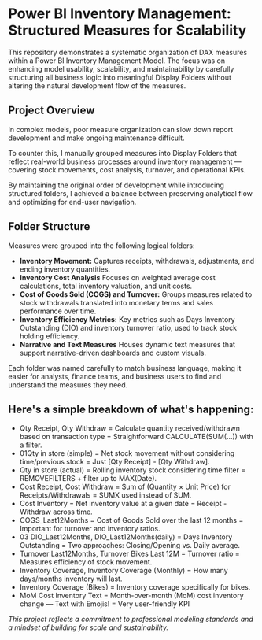 # Power BI Inventory Management: Structured Measures for Scalability
This repository demonstrates a systematic organization of DAX measures within a Power BI Inventory Management Model.
The focus was on enhancing model usability, scalability, and maintainability by carefully structuring all business logic into meaningful Display Folders without altering the natural development flow of the measures.

## Project Overview

In complex models, poor measure organization can slow down report development and make ongoing maintenance difficult.

To counter this, I manually grouped measures into Display Folders that reflect real-world business processes around inventory management — covering stock movements, cost analysis, turnover, and operational KPIs.

By maintaining the original order of development while introducing structured folders, I achieved a balance between preserving analytical flow and optimizing for end-user navigation.

## Folder Structure
Measures were grouped into the following logical folders:

* **Inventory Movement:**
Captures receipts, withdrawals, adjustments, and ending inventory quantities.
* **Inventory Cost Analysis**
Focuses on weighted average cost calculations, total inventory valuation, and unit costs.
* **Cost of Goods Sold (COGS) and Turnover:**
Groups measures related to stock withdrawals translated into monetary terms and sales performance over time.
* **Inventory Efficiency Metrics:**
Key metrics such as Days Inventory Outstanding (DIO) and inventory turnover ratio, used to track stock holding efficiency.
* **Narrative and Text Measures**
Houses dynamic text measures that support narrative-driven dashboards and custom visuals.

Each folder was named carefully to match business language, making it easier for analysts, finance teams, and business users to find and understand the measures they need.


## Here's a simple breakdown of what's happening:
* Qty Receipt, Qty Withdraw = Calculate quantity received/withdrawn based on transaction type = Straightforward CALCULATE(SUM(...)) with a filter.
* 01Qty in store (simple) = Net stock movement without considering time/previous stock = Just [Qty Receipt] - [Qty Withdraw].
* Qty in store (actual) = Rolling inventory stock considering time filter = REMOVEFILTERS + filter up to MAX(Date).
* Cost Receipt, Cost Withdraw = Sum of (Quantity × Unit Price) for Receipts/Withdrawals = SUMX used instead of SUM.
* Cost Inventory = Net inventory value at a given date = Receipt - Withdraw across time.
* COGS_Last12Months = Cost of Goods Sold over the last 12 months = Important for turnover and inventory ratios.
* 03 DIO_Last12Months, DIO_Last12Months(daily) = Days Inventory Outstanding = Two approaches: Closing/Opening vs. Daily average.
* Turnover Last12Months, Turnover Bikes Last 12M = Turnover ratio = Measures efficiency of stock movement.
* Inventory Coverage, Inventory Coverage (Monthly) = How many days/months inventory will last.	
* Inventory Coverage (Bikes) = Inventory coverage specifically for bikes.	
* MoM Cost Inventory Text = Month-over-month (MoM) cost inventory change — Text with Emojis! = Very user-friendly KPI


*This project reflects a commitment to professional modeling standards and a mindset of building for scale and sustainability.*

